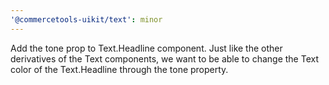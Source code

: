 ```yaml
---
'@commercetools-uikit/text': minor
---
```


Add the tone prop to Text.Headline component. Just like the other derivatives of the Text components, we want to be able to change the Text color of the Text.Headline through the tone property.
